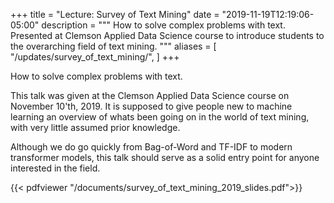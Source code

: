 +++
title = "Lecture: Survey of Text Mining"
date = "2019-11-19T12:19:06-05:00"
description = """
  How to solve complex problems with text. Presented at Clemson Applied Data
  Science course to introduce students to the overarching field of text mining.
"""
aliases = [
  "/updates/survey_of_text_mining/",
]
+++

How to solve complex problems with text. 

This talk was given at the Clemson Applied Data Science course on November
10'th, 2019. It is supposed to give people new to machine learning an overview
of whats been going on in the world of text mining, with very little assumed
prior knowledge. 

Although we do go quickly from Bag-of-Word and TF-IDF to modern transformer
models, this talk should serve as a solid entry point for anyone interested in
the field.

{{< pdfviewer "/documents/survey_of_text_mining_2019_slides.pdf">}}


